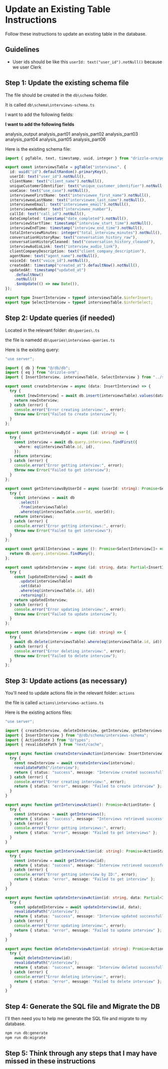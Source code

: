# Update an Existing Table Instructions

Follow these instructions to update an existing table in the database.

## Guidelines

- User ids should be like this `userId: text("user_id").notNull()` because we user Clerk

## Step 1: Update the existing schema file

The file should be created in the `db\schema` folder.

It is called `db\schema\interviews-schema.ts`

I want to add the following fields:

**I want to add the following fields**

analysis_output
analysis_part01
analysis_part02
analysis_part03
analysis_part04
analysis_part05
analysis_part06

Here is the existing schema file:

```typescript
import { pgTable, text, timestamp, uuid, integer } from "drizzle-orm/pg-core";

export const interviewsTable = pgTable("interviews", {
  id: uuid("id").defaultRandom().primaryKey(),
  userId: text("user_id").notNull(),
  clientName: text("client_name").notNull(),
  uniqueCustomerIdentifier: text("unique_customer_identifier").notNull(),
  useCase: text("use_case").notNull(),
  intervieweeFirstName: text("interviewee_first_name").notNull(),
  intervieweeLastName: text("interviewee_last_name").notNull(),
  intervieweeEmail: text("interviewee_email").notNull(),
  intervieweeNumber: text("interviewee_number"),
  callId: text("call_id").notNull(),
  dateCompleted: timestamp("date_completed").notNull(),
  interviewStartTime: timestamp("interview_start_time").notNull(),
  interviewEndTime: timestamp("interview_end_time").notNull(),
  totalInterviewMinutes: integer("total_interview_minutes").notNull(),
  conversationHistoryRaw: text("conversation_history_raw"),
  conversationHistoryCleaned: text("conversation_history_cleaned"),
  interviewAudioLink: text("interview_audio_link"),
  clientCompanyDescription: text("client_company_description"),
  agentName: text("agent_name").notNull(),
  voiceId: text("voice_id").notNull(),
  createdAt: timestamp("created_at").defaultNow().notNull(),
  updatedAt: timestamp("updated_at")
    .defaultNow()
    .notNull()
    .$onUpdate(() => new Date()),
});

export type InsertInterview = typeof interviewsTable.$inferInsert;
export type SelectInterview = typeof interviewsTable.$inferSelect; 
```


## Step 2: Update queries (if needed)

Located in the relevant folder: `db\queries\.ts`

the file is namedd `db\queries\interviews-queries.ts`

Here is the existing query:

```typescript
"use server";

import { db } from "@/db/db";
import { eq } from "drizzle-orm";
import { InsertInterview, interviewsTable, SelectInterview } from "../schema/interviews-schema";

export const createInterview = async (data: InsertInterview) => {
  try {
    const [newInterview] = await db.insert(interviewsTable).values(data).returning();
    return newInterview;
  } catch (error) {
    console.error("Error creating interview:", error);
    throw new Error("Failed to create interview");
  }
};

export const getInterviewById = async (id: string) => {
  try {
    const interview = await db.query.interviews.findFirst({
      where: eq(interviewsTable.id, id),
    });
    return interview;
  } catch (error) {
    console.error("Error getting interview:", error);
    throw new Error("Failed to get interview");
  }
};

export const getInterviewsByUserId = async (userId: string): Promise<SelectInterview[]> => {
  try {
    const interviews = await db
      .select()
      .from(interviewsTable)
      .where(eq(interviewsTable.userId, userId));
    return interviews;
  } catch (error) {
    console.error("Error getting interviews:", error);
    throw new Error("Failed to get interviews");
  }
};

export const getAllInterviews = async (): Promise<SelectInterview[]> => {
  return db.query.interviews.findMany();
};

export const updateInterview = async (id: string, data: Partial<InsertInterview>) => {
  try {
    const [updatedInterview] = await db
      .update(interviewsTable)
      .set(data)
      .where(eq(interviewsTable.id, id))
      .returning();
    return updatedInterview;
  } catch (error) {
    console.error("Error updating interview:", error);
    throw new Error("Failed to update interview");
  }
};

export const deleteInterview = async (id: string) => {
  try {
    await db.delete(interviewsTable).where(eq(interviewsTable.id, id));
  } catch (error) {
    console.error("Error deleting interview:", error);
    throw new Error("Failed to delete interview");
  }
}; 
```

## Step 3: Update actions (as necessary)

You'll need to update actions file in the relevant folder: `actions`

the file is called `actions\interviews-actions.ts`

Here is the existing actions files:

```typescript
"use server";

import { createInterview, deleteInterview, getInterview, getInterviews, updateInterview } from "@/db/queries/interviews-queries";
import { InsertInterview } from "@/db/schema/interviews-schema";
import { ActionState } from "@/types";
import { revalidatePath } from "next/cache";

export async function createInterviewAction(interview: InsertInterview): Promise<ActionState> {
  try {
    const newInterview = await createInterview(interview);
    revalidatePath("/interview");
    return { status: "success", message: "Interview created successfully", data: newInterview };
  } catch (error) {
    console.error("Error creating interview:", error);
    return { status: "error", message: "Failed to create interview" };
  }
}

export async function getInterviewsAction(): Promise<ActionState> {
  try {
    const interviews = await getInterviews();
    return { status: "success", message: "Interviews retrieved successfully", data: interviews };
  } catch (error) {
    console.error("Error getting interviews:", error);
    return { status: "error", message: "Failed to get interviews" };
  }
}

export async function getInterviewAction(id: string): Promise<ActionState> {
  try {
    const interview = await getInterview(id);
    return { status: "success", message: "Interview retrieved successfully", data: interview };
  } catch (error) {
    console.error("Error getting interview by ID:", error);
    return { status: "error", message: "Failed to get interview" };
  }
}

export async function updateInterviewAction(id: string, data: Partial<InsertInterview>): Promise<ActionState> {
  try {
    const updatedInterview = await updateInterview(id, data);
    revalidatePath("/interview");
    return { status: "success", message: "Interview updated successfully", data: updatedInterview };
  } catch (error) {
    console.error("Error updating interview:", error);
    return { status: "error", message: "Failed to update interview" };
  }
}

export async function deleteInterviewAction(id: string): Promise<ActionState> {
  try {
    await deleteInterview(id);
    revalidatePath("/interview");
    return { status: "success", message: "Interview deleted successfully" };
  } catch (error) {
    console.error("Error deleting interview:", error);
    return { status: "error", message: "Failed to delete interview" };
  }
} 
```

## Step 4: Generate the SQL file and Migrate the DB

I'll then need you to help me generate the SQL file and migrate to my database.

```bash
npm run db:generate
npm run db:migrate
```

## Step 5: Think through any steps that I may have missed in these instructions
